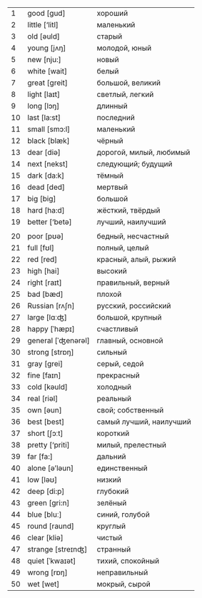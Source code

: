 |     |                    |                         |
| --- | ------------------ | ----------------------- |
| 1   | good [gud]         | хороший                 |
| 2   | little [‘litl]     | маленький               |
| 3   | old [əuld]         | старый                  |
| 4   | young [jʌŋ]        | молодой, юный           |
| 5   | new [nju:]         | новый                   |
| 6   | white [wait]       | белый                   |
| 7   | great [greit]      | большой, великий        |
| 8   | light [laɪt]       | светлый, легкий         |
| 9   | long [lɔŋ]         | длинный                 |
| 10  | last [la:st]       | последний               |
| 11  | small [smɔ:l]      | маленький               |
| 12  | black [blæk]       | чёрный                  |
| 13  | dear [diə]         | дорогой, милый, любимый |
| 14  | next [nekst]       | следующий; будущий      |
| 15  | dark [da:k]        | тёмный                  |
| 16  | dead [ded]         | мертвый                 |
| 17  | big [big]          | большой                 |
| 18  | hard [ha:d]        | жёсткий, твёрдый        |
| 19  | better [‘betə]     | лучший, наилучший       |
|     |                    |                         |
| 20  | poor [pʊə]         | бедный, несчастный      |
| 21  | full [fʊl]         | полный, целый           |
| 22  | red [red]          | красный, алый, рыжий    |
| 23  | high [hai]         | высокий                 |
| 24  | right [raɪt]       | правильный, верный      |
| 25  | bad [bæd]          | плохой                  |
| 26  | Russian [rʌʃn]     | русский, российский     |
| 27  | large [lɑːʤ]       | большой, крупный        |
| 28  | happy [ˈhæpɪ]      | счастливый              |
| 29  | general [ˈʤenərəl] | главный, основной       |
| 30  | strong [strɒŋ]     | сильный                 |
| 31  | gray [grei]        | серый, седой            |
| 32  | fine [faɪn]        | прекрасный              |
| 33  | cold [kəuld]       | холодный                |
| 34  | real [riəl]        | реальный                |
| 35  | own [əun]          | свой; собственный       |
| 36  | best [best]        | самый лучший, наилучший |
| 37  | short [ʃɔːt]       | короткий                |
| 38  | pretty [‘priti]    | милый, прелестный       |
| 39  | far [fa:]          | дальний                 |
| 40  | alone [ə’ləun]     | единственный            |
| 41  | low [ləʊ]          | низкий                  |
| 42  | deep [di:p]        | глубокий                |
| 43  | green [gri:n]      | зелёный                 |
| 44  | blue [bluː]        | синий, голубой          |
| 45  | round [raund]      | круглый                 |
| 46  | clear [kliə]       | чистый                  |
| 47  | strange [streɪnʤ]  | странный                |
| 48  | quiet [ˈkwaɪət]    | тихий, спокойный        |
| 49  | wrong [rɒŋ]        | неправильный            |
| 50  | wet [wet]          | мокрый, сырой           |